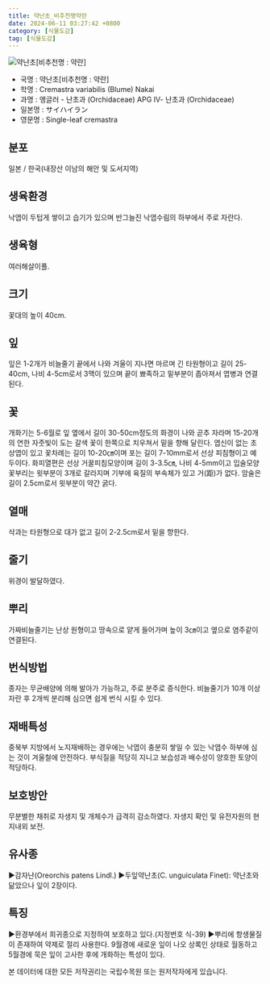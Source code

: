 ```yaml
---
title: 약난초_비추천명약란
date: 2024-06-11 03:27:42 +0800
category: [식물도감]
tag: [식물도감]
---
```




![약난초[비추천명 : 약란]](/fileUpload/plants/basic/Orchidaceae/Cremastra/6239/1_th2.JPG)
- 국명 : 약난초[비추천명 : 약란]
- 학명 : Cremastra variabilis (Blume) Nakai
- 과명 : 앵글러 - 난초과 (Orchidaceae) APG Ⅳ- 난초과 (Orchidaceae)
- 일본명 : サイハイラン
- 영문명 : Single-leaf cremastra


## 분포
일본 / 한국(내장산 이남의 해안 및 도서지역) 
## 생육환경
낙엽이 두텁게 쌓이고 습기가 있으며 반그늘진 낙엽수림의 하부에서 주로 자란다.
## 생육형
여러해살이풀.
## 크기
꽃대의 높이 40cm.
## 잎
잎은 1-2개가 비늘줄기 끝에서 나와 겨울이 지나면 마르며 긴 타원형이고 길이 25-40cm, 나비 4-5cm로서 3맥이 있으며 끝이 뾰족하고 밑부분이 좁아져서 엽병과 연결된다.
## 꽃
개화기는 5-6월로 잎 옆에서 길이 30-50cm정도의 화경이 나와 곧추 자라며 15-20개의 연한 자줏빛이 도는 갈색 꽃이 한쪽으로 치우쳐서 밑을 향해 달린다. 엽신이 없는 초상엽이 있고 꽃차례는 길이 10-20㎝이며 포는 길이 7-10mm로서 선상 피침형이고 예두이다. 화피열편은 선상 거꿀피침모양이며 길이 3-3.5㎝, 나비 4-5mm이고 입술모양꽃부리는 윗부분이 3개로 갈라지며 기부에 육질의 부속체가 있고 거(距)가 없다. 암술은 길이 2.5cm로서 윗부분이 약간 굵다.
## 열매
삭과는 타원형으로 대가 없고 길이 2-2.5cm로서 밑을 향한다.
## 줄기
위경이 발달하였다.
## 뿌리
가짜비늘줄기는 난상 원형이고 땅속으로 얕게 들어가며 높이 3㎝이고 옆으로 염주같이 연결된다.
## 번식방법
종자는 무균배양에 의해 발아가 가능하고, 주로 분주로 증식한다. 비늘줄기가 10개 이상 자란 후 2개씩 분리해 심으면 쉽게 번식 시킬 수 있다.
## 재배특성
중북부 지방에서 노지재배하는 경우에는 낙엽이 충분히 쌓일 수 있는 낙엽수 하부에 심는 것이 겨울철에 안전하다. 부식질을 적당히 지니고 보습성과 배수성이 양호한 토양이 적당하다.
## 보호방안
무분별한 채취로 자생지 및 개체수가 급격히 감소하였다. 자생지 확인 및 유전자원의 현지내외 보전.
## 유사종
▶감자난(Oreorchis patens Lindl.)▶두잎약난초(C. unguiculata Finet): 약난초와 닮았으나 잎이 2장이다.
## 특징
▶환경부에서 희귀종으로 지정하여 보호하고 있다.(지정번호 식-39)▶뿌리에 항생물질이 존재하여 약제로 절리 사용한다. 9월경에 새로운 잎이 나오 상록인 상태로 월동하고 5월경에 묵은 잎이 고사한 후에 개화하는 특성이 있다.






본 데이터에 대한 모든 저작권리는 국립수목원 또는 원저작자에게 있습니다.
